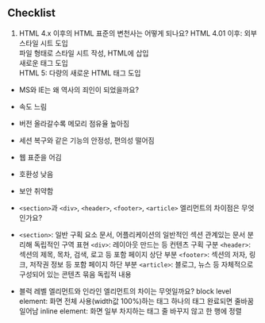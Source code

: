 ## Checklist

1. HTML 4.x 이후의 HTML 표준의 변천사는 어떻게 되나요?
  HTML 4.01 이후: 
     외부 스타일 시트 도입  
     파일 형태로 스타일 시트 작성, HTML에 삽입  
     새로운 태그 도입  
  HTML 5: 다량의 새로운 HTML 태그 도입

* MS와 IE는 왜 역사의 죄인이 되었을까요?
 * 속도 느림
 * 버전 올라갈수록 메모리 점유율 높아짐
 * 세션 복구와 같은 기능의 안정성, 편의성 떨어짐
 * 웹 표준을 어김
 * 호환성 낮음
 * 보안 취약함

* `<section>`과 `<div>`, `<header>`, `<footer>`, `<article>` 엘리먼트의 차이점은 무엇인가요?
 * `<section>`: 일반 구획 요소 문서, 어플리케이션의 일반적인 섹션
             관계있는 문서 분리해 독립적인 구역 표현
`<div>`: 레이아웃 만드는 등 컨텐츠 구획 구분
`<header>`: 섹션의 제목, 목차, 검색, 로고 등 포함
            페이지 상단 부분
`<footer>`: 섹션의 저자, 링크, 저작권 정보 등 포함
            페이지 하단 부분
`<article>`: 블로그, 뉴스 등 자체적으로 구성되어 있는 콘텐츠 묶음
             독립적 내용
  
* 블럭 레벨 엘리먼트와 인라인 엘리먼트의 차이는 무엇일까요?
block level element: 화면 전체 사용(width값 100%)하는 태그
                     하나의 태그 완료되면 줄바꿈 일어남
inline element: 화면 일부 차지하는 태그
                줄 바꾸지 않고 한 행에 정렬
